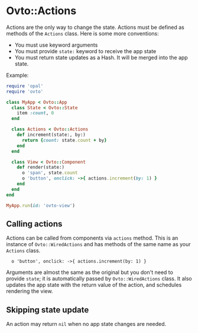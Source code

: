 # Ovto::Actions

Actions are the only way to change the state. Actions must be defined as methods of
the `Actions` class. Here is some more conventions:

- You must use keyword arguments
- You must provide `state:` keyword to receive the app state
- You must return state updates as a Hash. It will be merged into the app state.

Example:

```rb
require 'opal'
require 'ovto'

class MyApp < Ovto::App
  class State < Ovto::State
    item :count, 0
  end

  class Actions < Ovto::Actions
    def increment(state:, by:)
      return {count: state.count + by}
    end
  end

  class View < Ovto::Component
    def render(state:)
      o 'span', state.count
      o 'button', onclick: ->{ actions.increment(by: 1) }
    end
  end
end

MyApp.run(id: 'ovto-view')
```

## Calling actions

Actions can be called from components via `actions` method. This is an instance of
`Ovto::WiredActions` and has methods of the same name as your `Actions` class.

      o 'button', onclick: ->{ actions.increment(by: 1) }

Arguments are almost the same as the original but you don't need to provide `state`;
it is automatically passed by `Ovto::WiredActions` class. It also updates the app
state with the return value of the action, and schedules rendering the view.

## Skipping state update

An action may return `nil` when no app state changes are needed.
